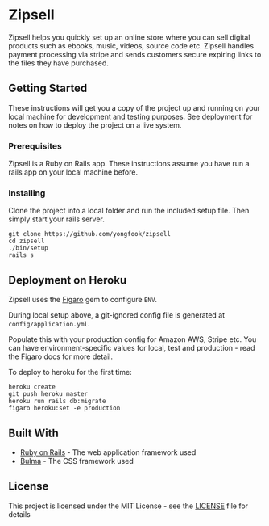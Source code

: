 # Zipsell

Zipsell helps you quickly set up an online store where you can sell digital products such as ebooks, music, videos, source code etc. Zipsell handles payment processing via stripe and sends customers secure expiring links to the files they have purchased.

## Getting Started

These instructions will get you a copy of the project up and running on your local machine for development and testing purposes. See deployment for notes on how to deploy the project on a live system.

### Prerequisites

Zipsell is a Ruby on Rails app. These instructions assume you have run a rails app on your local machine before.

### Installing

Clone the project into a local folder and run the included setup file. Then simply start your rails server.

```
git clone https://github.com/yongfook/zipsell
cd zipsell
./bin/setup
rails s
```

## Deployment on Heroku

Zipsell uses the [Figaro](https://github.com/laserlemon/figaro) gem to configure `ENV`.

During local setup above, a git-ignored config file is generated at `config/application.yml`.

Populate this with your production config for Amazon AWS, Stripe etc. You can have environment-specific values for local, test and production - read the Figaro docs for more detail.

To deploy to heroku for the first time:

```
heroku create
git push heroku master
heroku run rails db:migrate
figaro heroku:set -e production
```

## Built With

* [Ruby on Rails](https://rubyonrails.org) - The web application framework used
* [Bulma](https://bulma.io) - The CSS framework used

## License

This project is licensed under the MIT License - see the [LICENSE](LICENSE) file for details